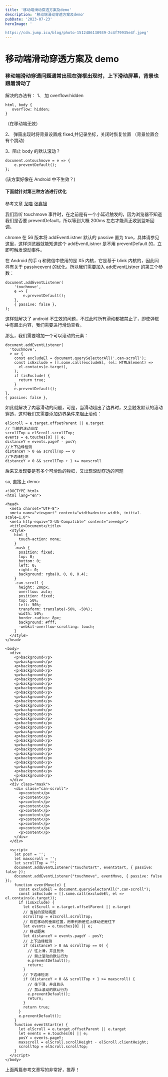```yaml
---
title: '移动端滑动穿透方案及demo'
description: '移动端滑动穿透方案及demo'
pubDate: '2023-07-23'
heroImage: '

https://cdn.jump.icu/blog/photo-1512486130939-2c4f79935e4f.jpeg'
---
```


# 移动端滑动穿透方案及 demo

### 移动端滑动穿透问题通常出现在弹框出现时，上下滑动屏幕，背景也跟着滑动了

解决的办法有：
1、 加 overflow:hidden

```
html, body {
   overflow: hidden;
}
```

（在移动端无效）

2、 弹窗出现时将背景设置成 fixed,并记录坐标，关闭时恢复位置
（背景位置会有个跳动）

3、阻止 body 的默认滚动？

```
document.ontouchmove = e => {
	e.preventDefault();
};
```

(该方案好像在 Android 中不生效？)

#### 下面就针对第三种方法进行优化

参考文章 [龙喵](http://ailongmiao.com/read/529.html) [张鑫旭](https://www.zhangxinxu.com/wordpress/2016/12/web-mobile-scroll-prevent-window-js-css/)

我们监听 touchmove 事件时，在之前是有一个小延迟触发的，因为浏览器不知道我们是否要 preventDefault，所以等到大概 200ms 左右才能真正收到监听回调。

chrome 在 56 版本将 addEventListner 默认的 passive 置为 true，具体请参见这里，这样浏览器就能知道这个 addEventListner 是不用 preventDefault 的，立即可触发滚动事件。

在 Android 的手 q 和微信中使用的是 X5 内核，它是基于 blink 内核的，因此同样有关于 passiveevent 的优化。所以我们需要加入 addEventListner 的第三个参数：

```
document.addEventListener(
	'touchmove',
	e => {
		e.preventDefault();
	},
	{ passive: false },
);
```

这样就解决了 android 不生效的问题，不过此时所有滑动都被禁止了，即使弹框中有超出内容，我们需要进行滑动查看。

那么，我们需要增加一个可以滚动的元素：

```
document.addEventListener(
  'touchmove',
  e => {
	const excludeEl = document.querySelectorAll('.can-scroll');
	const isExclude = [].some.call(excludeEl, (el: HTMLElement) =>
	  el.contains(e.target),
	);
	if (isExclude) {
	  return true;
	}
	e.preventDefault();
},
{ passive: false },
```

如此就解决了内容滑动的问题，可是，当滑动超出了边界时，又会触发默认的滚动穿透，这时我们又需要添加边界条件来阻止滚动：

```
elScroll = e.target.offsetParent || e.target
// 当前的滚动高度
scrollTop = elScroll.scrollTop;
events = e.touches[0] || e;
distanceY = events.pageY - posY;
//上下边缘检测
distanceY > 0 && scrollTop == 0
//下边缘检测
distanceY < 0 && scrollTop + 1 >= maxscroll
```

后来又发现要是有多个可滑动的弹框，又出现滚动穿透的问题

so, 直接上 demo:

```
<!DOCTYPE html>
<html lang="en">

<head>
  <meta charset="UTF-8">
  <meta name="viewport" content="width=device-width, initial-scale=1.0">
  <meta http-equiv="X-UA-Compatible" content="ie=edge">
  <title>Document</title>
  <style>
    html {
      touch-action: none;
    }
    .mask {
      position: fixed;
      top: 0;
      bottom: 0;
      left: 0;
      right: 0;
      background: rgba(0, 0, 0, 0.4);
    }
    .can-scroll {
      height: 200px;
      overflow: auto;
      position: fixed;
      top: 50%;
      left: 50%;
      transform: translate(-50%, -50%);
      width: 50%;
      border-radius: 8px;
      background: #fff;
      -webkit-overflow-scrolling: touch;
    }
  </style>
</head>

<body>
  <div>
    <p>background</p>
    <p>background</p>
    <p>background</p>
    <p>background</p>
    <p>background</p>
    <p>background</p>
    <p>background</p>
    <p>background</p>
    <p>background</p>
    <p>background</p>
    <p>background</p>
    <p>background</p>
    <p>background</p>
    <p>background</p>
    <p>background</p>
    <p>background</p>
    <p>background</p>
    <p>background</p>
    <p>background</p>
    <p>background</p>
    <p>background</p>
    <p>background</p>
    <p>background</p>
    <p>background</p>
    <p>background</p>
    <p>background</p>
    <p>background</p>
    <p>background</p>
  </div>
  <div class="mask">
    <div class="can-scroll">
      <p>content</p>
      <p>content</p>
      <p>content</p>
      <p>content</p>
      <p>content</p>
      <p>content</p>
      <p>content</p>
      <p>content</p>
      <p>content</p>
      <p>content</p>
    </div>
  </div>

  <script>
    let posY = '';
    let maxscroll = '';
    let scrollTop = "";
    document.addEventListener("touchstart", eventStart, { passive: false });
    document.addEventListener("touchmove", eventMove, { passive: false });
    function eventMove(e) {
      const excludeEl = document.querySelectorAll(".can-scroll");
      const isExclude = [].some.call(excludeEl, el => el.contains(e.target));
      if (isExclude) {
        let elScroll = e.target.offsetParent || e.target
        // 当前的滚动高度
        scrollTop = elScroll.scrollTop;
        // 现在移动的垂直位置，用来判断是往上移动还是往下
        let events = e.touches[0] || e;
        // 移动距离
        let distanceY = events.pageY - posY;
        // 上下边缘检测
        if (distanceY > 0 && scrollTop == 0) {
          // 往上滑，并且到头
          // 禁止滚动的默认行为
          e.preventDefault();
          return;
        }
        // 下边缘检测
        if (distanceY < 0 && scrollTop + 1 >= maxscroll) {
          // 往下滑，并且到头
          // 禁止滚动的默认行为
          e.preventDefault();
          return;
        }
        return true;
      }
      e.preventDefault();
    }
    function eventStart(e) {
      let elScroll = e.target.offsetParent || e.target
      let events = e.touches[0] || e;
      posY = events.pageY;
      maxscroll = elScroll.scrollHeight - elScroll.clientHeight;
      scrollTop = elScroll.scrollTop;
    }
  </script>
</body>
```

上面两篇参考文章写的非常好，推荐！
